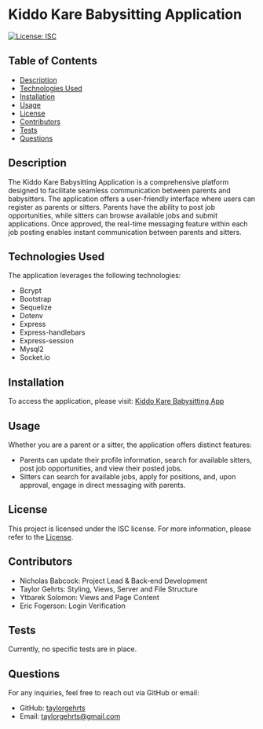 # Kiddo Kare Babysitting Application
[![License: ISC](https://img.shields.io/badge/License-ISC-blue.svg)](https://opensource.org/licenses/ISC)

## Table of Contents
- [Description](#description)
- [Technologies Used](#technologies-used)
- [Installation](#installation)
- [Usage](#usage)
- [License](#license)
- [Contributors](#contributors)
- [Tests](#tests)
- [Questions](#questions)

## Description
The Kiddo Kare Babysitting Application is a comprehensive platform designed to facilitate seamless communication between parents and babysitters. The application offers a user-friendly interface where users can register as parents or sitters. Parents have the ability to post job opportunities, while sitters can browse available jobs and submit applications. Once approved, the real-time messaging feature within each job posting enables instant communication between parents and sitters.

## Technologies Used
The application leverages the following technologies:
- Bcrypt
- Bootstrap
- Sequelize
- Dotenv
- Express
- Express-handlebars
- Express-session
- Mysql2
- Socket.io

## Installation
To access the application, please visit: [Kiddo Kare Babysitting App](https://hidden-eyrie-72629-9ca91495354a.herokuapp.com/)

## Usage
Whether you are a parent or a sitter, the application offers distinct features:
- Parents can update their profile information, search for available sitters, post job opportunities, and view their posted jobs.
- Sitters can search for available jobs, apply for positions, and, upon approval, engage in direct messaging with parents.

## License
This project is licensed under the ISC license. For more information, please refer to the [License](https://opensource.org/licenses/ISC).

## Contributors
- Nicholas Babcock: Project Lead & Back-end Development
- Taylor Gehrts: Styling, Views, Server and File Structure
- Ytbarek Solomon: Views and Page Content
- Eric Fogerson: Login Verification

## Tests
Currently, no specific tests are in place.

## Questions
For any inquiries, feel free to reach out via GitHub or email:
- GitHub: [taylorgehrts](https://github.com/taylorgehrts)
- Email: [taylorgehrts@gmail.com](mailto:taylorgehrts@gmail.com)
